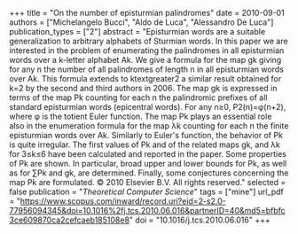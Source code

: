 +++
title = "On the number of episturmian palindromes"
date = 2010-09-01
authors = ["Michelangelo Bucci", "Aldo de Luca", "Alessandro De Luca"]
publication_types = ["2"]
abstract = "Episturmian words are a suitable generalization to arbitrary alphabets of Sturmian words. In this paper we are interested in the problem of enumerating the palindromes in all episturmian words over a k-letter alphabet Ak. We give a formula for the map gk giving for any n the number of all palindromes of length n in all episturmian words over Ak. This formula extends to ktextgreater2 a similar result obtained for k=2 by the second and third authors in 2006. The map gk is expressed in terms of the map Pk counting for each n the palindromic prefixes of all standard episturmian words (epicentral words). For any n≥0, P2(n)=φ(n+2), where φ is the totient Euler function. The map Pk plays an essential role also in the enumeration formula for the map λk counting for each n the finite episturmian words over Ak. Similarly to Euler's function, the behavior of Pk is quite irregular. The first values of Pk and of the related maps gk, and λk for 3≤k≤6 have been calculated and reported in the paper. Some properties of Pk are shown. In particular, broad upper and lower bounds for Pk, as well as for ∑Pk and gk, are determined. Finally, some conjectures concerning the map Pk are formulated. © 2010 Elsevier B.V. All rights reserved."
selected = false
publication = "*Theoretical Computer Science*"
tags = ["mine"]
url_pdf = "https://www.scopus.com/inward/record.uri?eid=2-s2.0-77956094345&doi=10.1016%2fj.tcs.2010.06.016&partnerID=40&md5=bfbfc3ce609870ca2cefcaeb185108e8"
doi = "10.1016/j.tcs.2010.06.016"
+++

